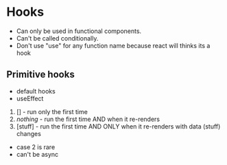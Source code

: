 # Hooks

- Can only be used in functional components.
- Can't be called conditionally.
- Don't use "use" for any function name because react will thinks its a hook

## Primitive hooks

- default hooks
- useEffect

1. [] - run only the first time
2. _nothing_ - run the first time AND when it re-renders
3. [stuff] - run the first time AND ONLY when it re-renders with data (stuff) changes

- case 2 is rare
- can't be async
